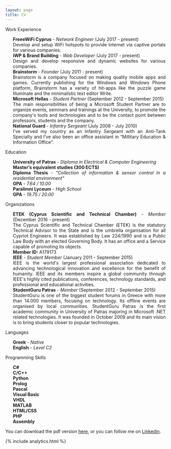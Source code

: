 ```yaml
---
layout: page
title: CV
---
```


<div class="message">
  Work Experience
</div>

<ul class="task-list" style="text-align:justify;">

<li><strong>FreeeWiFi Cyprus</strong> - <em>Network Engineer</em> (July 2017 - present)<br>
Develop and setup WiFi hotspots to provide Internet via captive portals for various companies.</li>
<li><strong>iWP & Brand Building</strong> - <em>Web Developer</em> (July 2017 - present)<br>
Design and develop responsive and dynamic websites for various companies.</li>
<li><strong>Brainstorm</strong> - <em>Founder</em> (July 2011 - present)<br>
Brainstorm is a company focused on making quality mobile apps and games. Currently publishing for the Windows and Windows Phone platform, Brainstorm has a variety of hit-apps like the puzzle game Illuminate and the minimalistic text editor Write.</li>
<li><strong>Microsoft Hellas</strong> - <em>Student Partner</em> (September 2012 - September 2015)<br>
The main responsibilities of being a Microsoft Student Partner are to organize events, seminars and trainings at the University, to promote the company's tools and technologies and to be the contact point between professors, students and the company.</li>
<li><strong>National Guard</strong> - <em>Infantry Sergeant</em> (July 2008 - July 2010)<br>
I’ve served my country as an Infantry Sergeant with an Anti-Tank Specialty and I’ve also been an office assistant in “Millitary Education & Information Office”.</li>
</ul>

<div class="message">
  Education
</div>

<ul class="task-list" style="text-align:justify;">
<li><strong>University of Patras</strong> - <em>Diploma in Electrical & Computer Engineering</em><br>
<strong>Master’s equivalent studies (300 ECTS)</strong><br>
<strong>Diploma Thesis</strong> - <em>"Collection of information & sensor control in a residential environment"</em><br>
<strong>GPA</strong> - <em>7.64 / 10.00</em></li>
<li><strong>Paralimni Lyceum</strong> - <em>High School</em><br>
<strong>GPA</strong> - <em>19.75 / 20.00</em></li>
</ul>

<div class="message">
  Organizations
</div>

<ul class="task-list" style="text-align:justify;">
<li><strong>ETEK (Cyprus Scientific and Technical Chamber)</strong> - <em>Member</em> (December 2016 - present)<br>
The Cyprus Scientific and Technical Chamber (ΕΤΕΚ) is the statutory Technical Advisor to the State and is the umbrella organisation for all Cypriot Engineers. It was established by Law 224/1990 and is a Public Law Body with an elected Governing Body. It has an office and a Service capable of promoting its objects.<br>
<strong>Member ID:</strong> A179173</li>
<li><strong>IEEE</strong> - <em>Student Member</em> (January 2011 - September 2015)<br>
IEEE is the world's largest professional association dedicated to advancing technological innovation and excellence for the benefit of humanity. IEEE and its members inspire a global community through IEEE's highly cited publications, conferences, technology standards, and professional and educational activities.</li>
<li><strong>StudentGuru Patras</strong> - <em>Member</em> (September 2012 - September 2015)<br>
StudentGuru is one of the biggest student forums in Greece with more than 14.000 members, focusing on technology. Its offline events are organised by local communities. StudentGuru Patras is the first academic community in University of Patras majoring in Microsoft .NET related technologies. It was founded in October 2009 and its main vision is to bring students closer to popular technologies.</li>
</ul>

<div class="message">
  Languages
</div>

<ul class="task-list" style="text-align:justify;">
<li><strong>Greek</strong> - <em>Native</em></li>
<li><strong>English</strong> - <em>Level C2</em></li>
</ul>

<div class="message">
  Programming Skills
</div>

<ul class="task-list" style="text-align:justify;">
<li><strong>C#</strong></li>
<li><strong>C/C++</strong></li>
<li><strong>Python</strong></li>
<li><strong>Prolog</strong></li>
<li><strong>Pascal</strong></li>
<li><strong>Visual Basic</strong></li>
<li><strong>VHDL</strong></li>
<li><strong>MATLAB</strong></li>
<li><strong>HTML/CSS</strong></li>
<li><strong>PHP</strong></li>
<li><strong>Assembly</strong></li>
</ul>


<div class="message" style="text-align:justify;">
  You can download the pdf version <a href="http://stefanos990.com/cv.pdf" target="_blank" title="Last Updated on 13/12/2017">here</a>, or you can follow me on <a href="http://t.co/ujtnCQDvC6" target="_blank">Linkedin</a>.
</div>

{% include analytics.html %}
